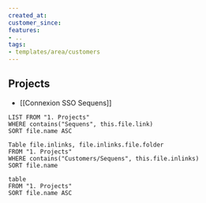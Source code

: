 ```yaml
---
created_at:
customer_since:
features:
- ..
tags:
- templates/area/customers
---
```


## Projects 
- [[Connexion SSO Sequens]]

```dataview
LIST FROM "1. Projects" 
WHERE contains("Sequens", this.file.link) 
SORT file.name ASC
```


```dataview
Table file.inlinks, file.inlinks.file.folder 
FROM "1. Projects"
WHERE contains("Customers/Sequens", this.file.inlinks)
SORT file.name
```

```dataview
table 
FROM "1. Projects"
SORT file.name ASC
```
